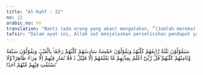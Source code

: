 ```yaml
---
title: "Al-Kahf - 22"
no: 22
arabic_no: ٢٢
translation: "Nanti (ada orang yang akan) mengatakan, ”(Jumlah mereka) tiga (orang), yang ke empat adalah anjingnya,” dan (yang lain) mengatakan, “(Jumlah mereka) lima (orang), yang ke enam adalah anjingnya,” sebagai terkaan terhadap yang gaib; dan (yang lain lagi) mengatakan, “(Jumlah mereka) tujuh (orang), yang ke delapan adalah anjingnya.” Katakanlah (Muhammad), “Tuhanku lebih mengetahui jumlah mereka; tidak ada yang mengetahui (bilangan) mereka kecuali sedikit.” Karena itu janganlah engkau (Muhammad) berbantah tentang hal mereka, kecuali perbantahan lahir saja dan jangan engkau menanyakan tentang mereka (pemuda-pemuda itu) kepada siapa pun."
tafsir: "Dalam ayat ini, Allah swt menjelaskan perselisihan pendapat yang terjadi pada masa Rasulullah saw mengenai kisah ini. Orang Nasrani dari aliran Malkaniyah berkata, \"Mereka itu berjumlah tiga orang, yang keempat adalah anjingnya.\" Orang Nasrani dari aliran Ya'qubiyah berpendapat, \"Mereka itu berjumlah lima orang dan yang keenam adalah anjingnya.\" Sedangkan golongan Nasthuriyah mengatakan, \"Mereka itu tujuh orang dan yang kedelapan adalah anjingnya.\" Dalam hal ini Allah berfirman bahwa mereka mengatakan tiga atau lima orang itu hanyalah perkiraan semata, dan tidak disertai dengan pengetahuan, seperti melemparkan batu di malam hari ke suatu sasaran yang tidak tampak oleh mata. Tetapi Allah tidak menyatakan terhadap orang yang mengatakan tujuh orang sebagai perkiraan yang tidak menentu. Oleh karena itu, menurut Ibnu 'Abbas, pendapat yang mengatakan bahwa jumlah mereka itu tujuh orang dan yang kedelapan adalah anjingnya inilah yang benar. Sebab Allah swt menyatakan kedua pendapat sebelumnya sebagai perkiraan yang tidak menentu, namun tidak mengatakan hal yang sama untuk pendapat yang ketiga. Hal ini menunjuk-kan bahwa perkataan yang ketiga itulah yang benar dan menunjukkan pula bahwa ucapan itu berdasarkan pengetahuan, keyakinan, dan kemantapan batin.\n\nMengenai nama-nama mereka yang tujuh itu, yang bermacam-macam pengucapannya, menurut al-hafidh Ibnu hajar dalam Kitab Tarikh karya Bukhari, tidak ada yang dapat dijadikan rujukan, karena bukan nama Arab. Dalam Tafsir Ibnu Katsir disebutkan nama-nama mereka sebagai berikut: Maksalmina (yang tertua), Tamlikha (yang kedua), Marthunus, Birunus, Dominus, Yathbunus, Falyastathyunus, dan nama anjingnya Hamran atau Qitmir. Nama-nama ini diambil dari Ahli Kitab, sehingga kebenarannya masih diragukan. Hanya Allah yang lebih mengetahui.\n\nKemudian Allah swt memerintahkan Rasul-Nya untuk mengemukakan kepada mereka yang berselisih tentang berapa jumlah pemuda penghuni gua itu bahwa Allah swt lebih mengetahui jumlah mereka. Tidak perlu mem-bicarakan hal seperti itu tanpa pengetahuan, lebih baik menyerahkannya kepada Allah. Seandainya Allah memberitahu Rasul-Nya tentang hal itu, tentu beliau akan menyampaikannya kepada umatnya jika bermanfaat untuk kehidupan mereka di dunia dan akhirat. Jika hal itu tidak disebutkan, seharusnya tidak perlu membuang-buang tenaga untuk memikirkannya.\n\nTetapi kemudian, Allah menegaskan \"tidak ada orang yang mengetahui jumlah mereka kecuali sedikit\". Di sini Allah mengisyaratkan adanya segelintir manusia yang diberi Allah ilmu untuk mengetahui keadaan yang sebenarnya tentang penghuni-penghuni gua itu. Siapakah yang sedikit itu? Ibnu 'Abbas, seorang sahabat yang masih muda pada zamannya dan dipandang sebagai tokoh ilmiah di segala bidang, mengatakan bahwa dia termasuk di antara yang sedikit itu. Ahli-ahli sejarah, ahli-ahli ilmu purbakala, mungkin dimasukkan ke dalam golongan yang kecil itu bilamana mereka dengan kegiatan penelitiannya memperoleh fakta-fakta sejarah tentang umat masa lampau. Akan tetapi, yang terpenting untuk umat Islam dari ayat ini bukanlah mencari keterangan tentang jumlah pemuda-pemuda itu, melainkan bagaimana mengambil iktibar dan pelajaran dari peristiwa ini, yang bermanfaat untuk membina iman dan takwa kepada Allah swt.\n\nSetelah Allah menyebutkan kisah ini, Allah melarang Nabi dua hal: Pertama tidak boleh memperdebatkan tentang Ashhabul Kahf kepada Ahli Kitab. Nabi dilarang berdebat tentang hal itu kecuali dengan cara yang lembut, tanpa menentukan bilangan jumlah Ashhabul Kahf, dan tidak membodoh-bodohkan mereka karena hal itu tidak bermanfaat. Tujuan utama kisah ini adalah mengimani bahwa hari kebangkitan pasti terjadi. \n\nDi lain surah dengan maksud yang sama Allah berfirman:\n\nDan janganlah kamu berdebat dengan Ahli Kitab, melainkan dengan cara yang baik, kecuali dengan orang-orang yang zalim di antara mereka. (al-'Ankabut/29: 46)\n\nLarangan kedua, Allah swt memerintahkan kepada Nabi saw agar tidak meminta keterangan tentang pemuda-pemuda itu kepada orang-orang Nasrani karena mereka juga tidak punya dasar pengetahuan tentang itu. Mereka hanya memperkirakan saja dan tanpa dalil yang kuat."
---
```


سَيَقُوْلُوْنَ ثَلٰثَةٌ رَّابِعُهُمْ كَلْبُهُمْۚ وَيَقُوْلُوْنَ خَمْسَةٌ سَادِسُهُمْ كَلْبُهُمْ رَجْمًاۢ بِالْغَيْبِۚ وَيَقُوْلُوْنَ سَبْعَةٌ وَّثَامِنُهُمْ كَلْبُهُمْ ۗقُلْ رَّبِّيْٓ اَعْلَمُ بِعِدَّتِهِمْ مَّا يَعْلَمُهُمْ اِلَّا قَلِيْلٌ ەۗ فَلَا تُمَارِ فِيْهِمْ اِلَّا مِرَاۤءً ظَاهِرًا ۖوَّلَا تَسْتَفْتِ فِيْهِمْ مِّنْهُمْ اَحَدًا ࣖ
